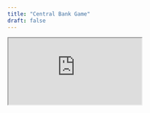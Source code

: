 ```yaml
---
title: "Central Bank Game"
draft: false
---
```


<div class="full-iframe">
  <iframe
    src="https://hutkudemir.github.io/central-bank-game/"
    loading="lazy">
  </iframe>
</div>
